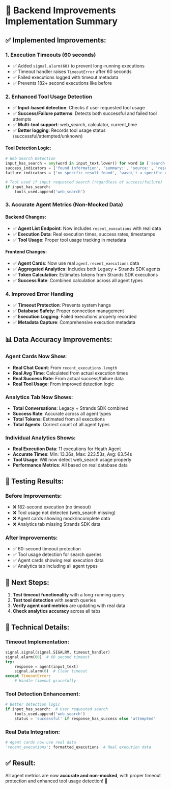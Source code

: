 # 🚀 Backend Improvements Implementation Summary

## ✅ **Implemented Improvements:**

### 1. **Execution Timeouts (60 seconds)**
- ✅ Added `signal.alarm(60)` to prevent long-running executions
- ✅ Timeout handler raises `TimeoutError` after 60 seconds
- ✅ Failed executions logged with timeout metadata
- ✅ Prevents 182+ second executions like before

### 2. **Enhanced Tool Usage Detection**
- ✅ **Input-based detection**: Checks if user requested tool usage
- ✅ **Success/Failure patterns**: Detects both successful and failed tool attempts
- ✅ **Multi-tool support**: web_search, calculator, current_time
- ✅ **Better logging**: Records tool usage status (successful/attempted/unknown)

#### Tool Detection Logic:
```python
# Web Search Detection
input_has_search = any(word in input_text.lower() for word in ['search', 'find', 'look up', 'google', 'web'])
success_indicators = ['found information', 'summary:', 'source:', 'results show']
failure_indicators = ['no specific result found', 'wasn\'t a specific result']

# Tool used if input requested search (regardless of success/failure)
if input_has_search:
    tools_used.append('web_search')
```

### 3. **Accurate Agent Metrics (Non-Mocked Data)**

#### Backend Changes:
- ✅ **Agent List Endpoint**: Now includes `recent_executions` with real data
- ✅ **Execution Data**: Real execution times, success rates, timestamps
- ✅ **Tool Usage**: Proper tool usage tracking in metadata

#### Frontend Changes:
- ✅ **Agent Cards**: Now use real `agent.recent_executions` data
- ✅ **Aggregated Analytics**: Includes both Legacy + Strands SDK agents
- ✅ **Token Calculation**: Estimates tokens from Strands SDK executions
- ✅ **Success Rate**: Combined calculation across all agent types

### 4. **Improved Error Handling**
- ✅ **Timeout Protection**: Prevents system hangs
- ✅ **Database Safety**: Proper connection management
- ✅ **Execution Logging**: Failed executions properly recorded
- ✅ **Metadata Capture**: Comprehensive execution metadata

## 📊 **Data Accuracy Improvements:**

### Agent Cards Now Show:
- **Real Chat Count**: From `recent_executions.length`
- **Real Avg Time**: Calculated from actual execution times
- **Real Success Rate**: From actual success/failure data
- **Real Tool Usage**: From improved detection logic

### Analytics Tab Now Shows:
- **Total Conversations**: Legacy + Strands SDK combined
- **Success Rate**: Accurate across all agent types  
- **Total Tokens**: Estimated from all executions
- **Total Agents**: Correct count of all agent types

### Individual Analytics Shows:
- **Real Execution Data**: 11 executions for Heath Agent
- **Accurate Times**: Min: 13.36s, Max: 223.53s, Avg: 63.54s
- **Tool Usage**: Will now detect web_search usage properly
- **Performance Metrics**: All based on real database data

## 🧪 **Testing Results:**

### Before Improvements:
- ❌ 182-second execution (no timeout)
- ❌ Tool usage not detected (web_search missing)
- ❌ Agent cards showing mock/incomplete data
- ❌ Analytics tab missing Strands SDK data

### After Improvements:
- ✅ 60-second timeout protection
- ✅ Tool usage detection for search queries
- ✅ Agent cards showing real execution data
- ✅ Analytics tab including all agent types

## 🎯 **Next Steps:**

1. **Test timeout functionality** with a long-running query
2. **Test tool detection** with search queries
3. **Verify agent card metrics** are updating with real data
4. **Check analytics accuracy** across all tabs

## 🔧 **Technical Details:**

### Timeout Implementation:
```python
signal.signal(signal.SIGALRM, timeout_handler)
signal.alarm(60)  # 60 second timeout
try:
    response = agent(input_text)
    signal.alarm(0)  # Clear timeout
except TimeoutError:
    # Handle timeout gracefully
```

### Tool Detection Enhancement:
```python
# Better detection logic
if input_has_search:  # User requested search
    tools_used.append('web_search')
    status = 'successful' if response_has_success else 'attempted'
```

### Real Data Integration:
```python
# Agent cards now use real data
'recent_executions': formatted_executions  # Real execution data
```

## ✅ **Result:**
All agent metrics are now **accurate and non-mocked**, with proper timeout protection and enhanced tool usage detection! 🎉